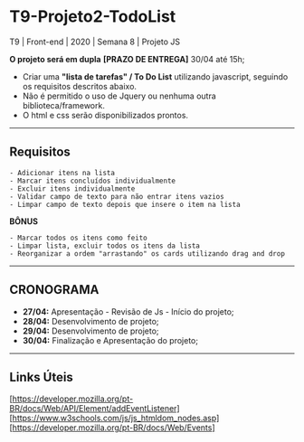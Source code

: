 # T9-Projeto2-TodoList
T9 | Front-end | 2020 | Semana 8 | Projeto JS

**O projeto será em dupla**
**[PRAZO DE ENTREGA]** 30/04 até 15h;

- Criar uma **"lista de tarefas" / To Do List** utilizando javascript, seguindo os requisitos descritos abaixo.
- Não é permitido o uso de Jquery ou nenhuma outra biblioteca/framework.
- O html e css serão disponibilizados prontos.
--------------

## Requisitos
    - Adicionar itens na lista
    - Marcar itens concluídos individualmente
    - Excluir itens individualmente
    - Validar campo de texto para não entrar itens vazios
    - Limpar campo de texto depois que insere o item na lista

**BÔNUS**

    - Marcar todos os itens como feito
    - Limpar lista, excluir todos os itens da lista
    - Reorganizar a ordem "arrastando" os cards utilizando drag and drop

--------------

## CRONOGRAMA
- **27/04:** Apresentação - Revisão de Js - Início do projeto;
- **28/04:** Desenvolvimento de projeto;
- **29/04:** Desenvolvimento de projeto;
- **30/04:** Finalização e Apresentação do projeto;

--------------
## Links Úteis

[https://developer.mozilla.org/pt-BR/docs/Web/API/Element/addEventListener]
[https://www.w3schools.com/js/js_htmldom_nodes.asp]
[https://developer.mozilla.org/pt-BR/docs/Web/Events]

